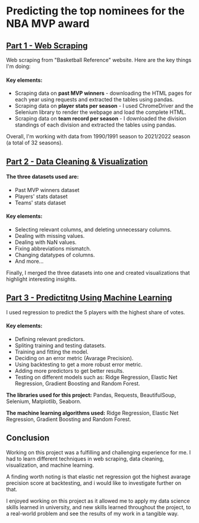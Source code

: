 # Predicting the top nominees for the NBA MVP award 

## [Part 1 - Web Scraping](./NBAWebScraper.ipynb)

Web scraping from "Basketball Reference" website.
Here are the key things I'm doing:

#### Key elements:
* Scraping data on **past MVP winners** - downloading the HTML pages for each year using requests and extracted the tables using pandas.
* Scraping data on **player stats per season** - I used ChromeDriver and the Selenium library to render the webpage and load the complete HTML.
* Scraping data on **team record per season** - I downloaded the division standings of each division and extracted the tables using pandas.

Overall, I'm working with data from 1990/1991 season to 2021/2022 season (a total of 32 seasons).
 
## [Part 2 - Data Cleaning & Visualization](./NBA_Data_Cleaning.ipynb)

#### The three datasets used are:
* Past MVP winners dataset
* Players' stats dataset
* Teams' stats dataset

#### Key elements:
* Selecting relevant columns, and deleting unnecessary columns.
* Dealing with missing values.
* Dealing with NaN values.
* Fixing abbreviations mismatch.
* Changing datatypes of columns.
* And more...

Finally, I merged the three datasets into one and created visualizations that highlight interesting insights.

## [Part 3 - Predictitng Using Machine Learning](./NBA_Predicting_MVP.ipynb)
I used regression to predict the 5 players with the highest share of votes.

#### Key elements:
* Defining relevant predictors.
* Spliting training and testing datasets.
* Training and fitting the model.
* Deciding on an error metric (Avarage Precision).
* Using backtesting to get a more robust error metric.
* Adding more predictors to get better results.
* Testing on different models such as: Ridge Regression, Elastic Net Regression, Gradient Boosting and Random Forest.


**The libraries used for this project:** Pandas, Requests, BeautifulSoup, Selenium, Matplotlib, Seaborn.

**The machine learning algorithms used:** Ridge Regression, Elastic Net Regression, Gradient Boosting and Random Forest.

## Conclusion
Working on this project was a fulfilling and challenging experience for me. I had to learn different techniques in web scraping, data cleaning, visualization, and machine learning.

A finding worth noting is that elastic net regression got the highest avarage precision score at backtesting, and i would like to investigate further on that.

I enjoyed working on this project as it allowed me to apply my data science skills learned in university, and new skills learned throughout the project, to a real-world problem and see the results of my work in a tangible way.
